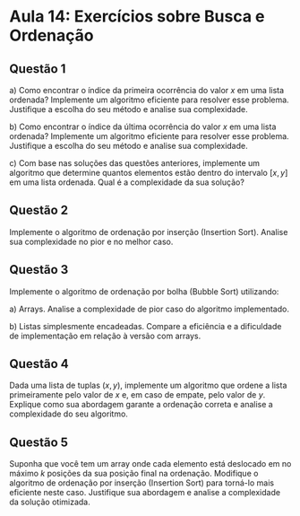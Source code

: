 # Aula 14: Exercícios sobre Busca e Ordenação

## Questão 1
a) Como encontrar o índice da primeira ocorrência do valor $x$ em uma lista ordenada? Implemente um algoritmo eficiente para resolver esse problema. Justifique a escolha do seu método e analise sua complexidade.

b) Como encontrar o índice da última ocorrência do valor $x$ em uma lista ordenada? Implemente um algoritmo eficiente para resolver esse problema. Justifique a escolha do seu método e analise sua complexidade.

c) Com base nas soluções das questões anteriores, implemente um algoritmo que determine quantos elementos estão dentro do intervalo $[x, y]$ em uma lista ordenada. Qual é a complexidade da sua solução?

## Questão 2
Implemente o algoritmo de ordenação por inserção (Insertion Sort). Analise sua complexidade no pior e no melhor caso.

## Questão 3
Implemente o algoritmo de ordenação por bolha (Bubble Sort) utilizando:

a) Arrays. Analise a complexidade de pior caso do algoritmo implementado.

b) Listas simplesmente encadeadas. Compare a eficiência e a dificuldade de implementação em relação à versão com arrays.

## Questão 4
   Dada uma lista de tuplas $(x, y)$, implemente um algoritmo que ordene a lista primeiramente pelo valor de $x$ e, em caso de empate, pelo valor de $y$. Explique como sua abordagem garante a ordenação correta e analise a complexidade do seu algoritmo.

## Questão 5
   Suponha que você tem um array onde cada elemento está deslocado em no máximo $k$ posições da sua posição final na ordenação. Modifique o algoritmo de ordenação por inserção (Insertion Sort) para torná-lo mais eficiente neste caso. Justifique sua abordagem e analise a complexidade da solução otimizada.

